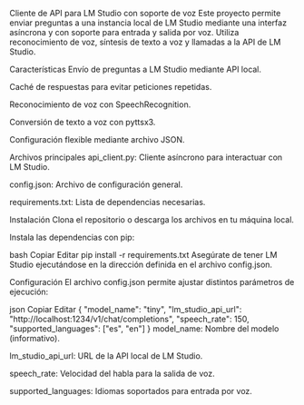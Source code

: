 Cliente de API para LM Studio con soporte de voz
Este proyecto permite enviar preguntas a una instancia local de LM Studio mediante una interfaz asíncrona y con soporte para entrada y salida por voz. Utiliza reconocimiento de voz, síntesis de texto a voz y llamadas a la API de LM Studio.

Características
Envío de preguntas a LM Studio mediante API local.

Caché de respuestas para evitar peticiones repetidas.

Reconocimiento de voz con SpeechRecognition.

Conversión de texto a voz con pyttsx3.

Configuración flexible mediante archivo JSON.

Archivos principales
api_client.py: Cliente asíncrono para interactuar con LM Studio.

config.json: Archivo de configuración general.

requirements.txt: Lista de dependencias necesarias.

Instalación
Clona el repositorio o descarga los archivos en tu máquina local.

Instala las dependencias con pip:

bash
Copiar
Editar
pip install -r requirements.txt
Asegúrate de tener LM Studio ejecutándose en la dirección definida en el archivo config.json.

Configuración
El archivo config.json permite ajustar distintos parámetros de ejecución:

json
Copiar
Editar
{
  "model_name": "tiny",
  "lm_studio_api_url": "http://localhost:1234/v1/chat/completions",
  "speech_rate": 150,
  "supported_languages": ["es", "en"]
}
model_name: Nombre del modelo (informativo).

lm_studio_api_url: URL de la API local de LM Studio.

speech_rate: Velocidad del habla para la salida de voz.

supported_languages: Idiomas soportados para entrada por voz.
